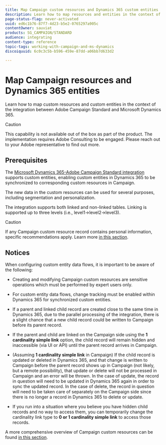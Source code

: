 ```yaml
---
title: Map Campaign custom resources and Dynamics 365 custom entities
description: Learn how to map resources and entities in the context of the integration between Adobe Campaign Standard and Microsoft Dynamics 365.
page-status-flag: never-activated
uuid: ed6c1b76-87f7-4d23-b5e2-0765297a905c
contentOwner: sauviat
products: SG_CAMPAIGN/STANDARD
audience: integrating
content-type: reference
topic-tags: working-with-campaign-and-ms-dynamics
discoiquuid: 6c0c3c5b-b596-459e-87dd-a06bb7d633d2

---
```


# Map Campaign resources and Dynamics 365 entities

Learn how to map custom resources and custom entities in the context of the integration between Adobe Campaign Standard and Microsoft Dynamics 365. 

>[!CAUTION]
>
>This capability is not available out of the box as part of the product. The implementation requires Adobe Consulting to be engaged. Please reach out to your Adobe representative to find out more.

## Prerequisites

The [Microsoft Dynamics 365-Adobe Campaign Standard integration](../../integrating/using/working-with-campaign-standard-and-microsoft-dynamics-365.md) supports custom entities, enabling custom entities in Dynamics 365 to be synchronized to corresponding custom resources in Campaign.

The new data in the custom resources can be used for several purposes, including segmentation and personalization.

The integration supports both linked and non-linked tables. Linking is supported up to three levels (i.e., level1->level2->level3).

>[!CAUTION]
>
>If any Campaign custom resource record contains personal information, specific recommendations apply. Learn more [in this section](../../integrating/using/notices-and-recommendations-for-acs-and-ms-dynamics.md#privacy-linked-resources).

## Notices

When configuring custom entity data flows, it is important to be aware of the following:

* Creating and modifying Campaign custom resources are sensitive operations which must be performed by expert users only.
* For custom entity data flows, change tracking must be enabled within Dynamics 365 for synchronized custom entities.
* If a parent and linked child record are created close to the same time in Dynamics 365, due to the parallel processing of the integration, there is a slight chance that a new child record could be written to Campaign before its parent record.

* If the parent and child are linked on the Campaign side using the **1 cardinality simple link** option, the child record will remain hidden and inaccessible (via UI or API) until the parent record arrives in Campaign.

* (Assuming **1 cardinality simple link** in Campaign) If the child record is updated or deleted in Dynamics 365, and that change is written to Campaign before the parent record shows up in Campaign (not likely, but a remote possibility), that update or delete will not be processed in Campaign and an error will be thrown. In the case of update, the record in question will need to be updated in Dynamics 365 again in order to sync the updated record. In the case of delete, the record in question will need to be taken care of separately on the Campaign side since there is no longer a record in Dynamics 365 to delete or update.

* If you run into a situation where you believe you have hidden child records and no way to access them, you can temporarily change the cardinality link type to **0 or 1 cardinality simple link** to access those records.

A more comprehensive overview of Campaign custom resources can be found [in this section](../../developing/using/key-steps-to-add-a-resource.md).
